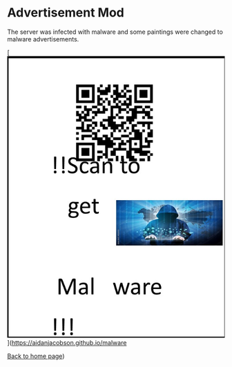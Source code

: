 # Advertisement Mod
The server was infected with malware and some paintings were changed to malware advertisements.

[![Definitely not malware](scanmalware.jpg)](https://aidanjacobson.github.io/malware

[Back to home page](README.md))